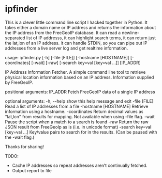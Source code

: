 # ipfinder

This is a clever little command line script I hacked together in Python. It takes either a domain name or IP address and returns the information about the IP address from the FreeGeoIP database. It can read a newline-separated list of IP addresss, it can highlight search terms, it can return just the lat,lon of an IP address. It can handle STDIN, so you can pipe out IP addresses from a live server log and get realtime information.

usage: ipfinder.py [-h] [-file [FILE]] [-hostname [HOSTNAME]] [-coordinates]
                   [-wait] [-raw] [-search key=val [key=val ...]]
                   [IP_ADDR]

IP Address Information Fetcher. A simple command line tool to retrieve
physical location information based on an IP address. Information supplied by
FreeGeoIP.

positional arguments:
  IP_ADDR               Fetch FreeGeoIP data of a single IP address

optional arguments:
  -h, --help            show this help message and exit
  -file [FILE]          Read a list of IP addresses from a file
  -hostname [HOSTNAME]  Retrieve information using a hostname.
  -coordinates          Return decimal values as "lat,lon" from results for
                        mapping. Not available when using -file flag.
  -wait                 Pause the script when a match to a search is found
  -raw                  Return the raw JSON result from FreeGeoIp as is (i.e.
                        in unicode format)
  -search key=val [key=val ...]
                        Key/value pairs to search for in the results. (Can be
                        paused with the -wait flag.)

Thanks for sharing!

TODO:
- Cache IP addresses so repeat addresses aren't continually fetched.
- Output report to file

